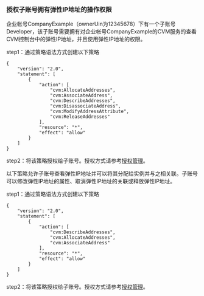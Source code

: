 ### 授权子账号拥有弹性IP地址的操作权限

企业帐号CompanyExample（ownerUin为12345678）下有一个子账号Developer，该子账号需要拥有对企业帐号CompanyExample的CVM服务的查看CVM控制台中的弹性IP地址，并且使用弹性IP地址的权限。

step1：通过策略语法方式创建以下策略
```
{
    "version": "2.0",
    "statement": [
        {
            "action": [
                "cvm:AllocateAddresses",
                "cvm:AssociateAddress",
                "cvm:DescribeAddresses",
                "cvm:DisassociateAddress",
                "cvm:ModifyAddressAttribute",
                "cvm:ReleaseAddresses"
            ],
            "resource": "*",
            "effect": "allow"
        }
    ]
}
```
step2：将该策略授权给子账号。授权方式请参考[授权管理](https://intl.cloud.tencent.com/document/product/598/10602)。

以下策略允许子账号查看弹性IP地址并可以将其分配给实例并与之相关联。子账号可以修改弹性IP地址的属性、取消弹性IP地址的关联或释放弹性IP地址。

step1：通过策略语法方式创建以下策略
```
{
    "version": "2.0",
    "statement": [
        {
            "action": [
                "cvm:DescribeAddresses",
                "cvm:AllocateAddresses",
                "cvm:AssociateAddress"
            ],
            "resource": "*",
            "effect": "allow"
        }
    ]
}
```
step2：将该策略授权给子账号。授权方式请参考[授权管理](https://intl.cloud.tencent.com/document/product/598/10602)。

